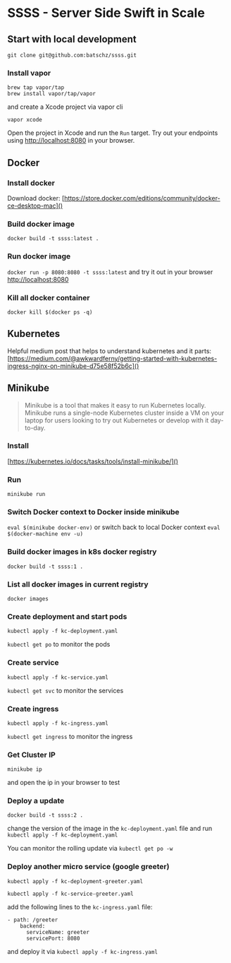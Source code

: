 # SSSS - Server Side Swift in Scale

## Start with local development

`git clone git@github.com:batschz/ssss.git`

### Install vapor

```
brew tap vapor/tap
brew install vapor/tap/vapor
```

and create a Xcode project via vapor cli

`vapor xcode`

Open the project in Xcode and run the `Run` target. Try out your endpoints using [http://localhost:8080]() in your browser.

## Docker

### Install docker

Download docker: [https://store.docker.com/editions/community/docker-ce-desktop-mac]()

### Build docker image
`docker build -t ssss:latest .`

### Run docker image
`docker run -p 8080:8080 -t ssss:latest` and try it out in your browser [http://localhost:8080]()

### Kill all docker container
`docker kill $(docker ps -q)`

## Kubernetes

Helpful medium post that helps to understand kubernetes and it parts: [https://medium.com/@awkwardferny/getting-started-with-kubernetes-ingress-nginx-on-minikube-d75e58f52b6c]()

## Minikube

> Minikube is a tool that makes it easy to run Kubernetes locally. Minikube runs a single-node Kubernetes cluster inside a VM on your laptop for users looking to try out Kubernetes or develop with it day-to-day.

### Install
[https://kubernetes.io/docs/tasks/tools/install-minikube/]()

### Run
`minikube run`

### Switch Docker context to Docker inside minikube
`eval $(minikube docker-env)` or switch back to local Docker context `eval $(docker-machine env -u)`

### Build docker images in k8s docker registry
`docker build -t ssss:1 .`

### List all docker images in current registry
`docker images`

### Create deployment and start pods
`kubectl apply -f kc-deployment.yaml`

`kubectl get po` to monitor the pods

### Create service
`kubectl apply -f kc-service.yaml`

`kubectl get svc` to monitor the services

### Create ingress
`kubectl apply -f kc-ingress.yaml`

`kubectl get ingress` to monitor the ingress

### Get Cluster IP
`minikube ip`

and open the ip in your browser to test

### Deploy a update
`docker build -t ssss:2 .`

change the version of the image in the `kc-deployment.yaml` file and run `kubectl apply -f kc-deployment.yaml`

You can monitor the rolling update via `kubectl get po -w`

### Deploy another micro service (google greeter)
`kubectl apply -f kc-deployment-greeter.yaml`

`kubectl apply -f kc-service-greeter.yaml`

add the following lines to the `kc-ingress.yaml` file:

```
- path: /greeter
	backend:
	  serviceName: greeter
	  servicePort: 8080
```
and deploy it via `kubectl apply -f kc-ingress.yaml`


